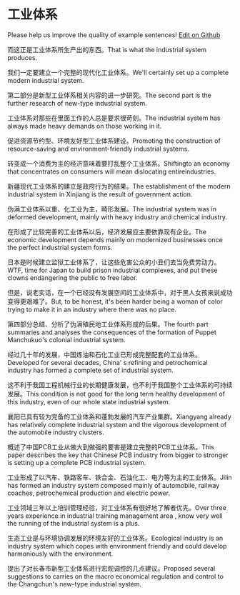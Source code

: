 # 工业体系

Please help us improve the quality of example sentences! [Edit on Github](https://github.com/jiyushe/jiyu-example-sentence-source/blob/main/chinese/gongyetixi.md)

<p><span class="chinese">而这正是工业体系所生产出的东西。</span><span class="english">That is what the industrial system produces.</span></p>

<p><span class="chinese">我们一定要建立一个完整的现代化工业体系。</span><span class="english">We'll certainly set up a complete modern industrial system.</span></p>

<p><span class="chinese">第二部分是新型工业体系相关内容的进一步研究。</span><span class="english">The second part is the further research of new-type industrial system.</span></p>

<p><span class="chinese">工业体系对那些在里面工作的人总是要求很苛刻。</span><span class="english">The industrial system has always made heavy demands on those working in it.</span></p>

<p><span class="chinese">促进资源节约型、环境友好型工业体系建设。</span><span class="english">Promoting the construction of resource-saving and environment-friendly industrial systems.</span></p>

<p><span class="chinese">转变成一个消费为主的经济意味着要打乱整个工业体系。</span><span class="english">Shiftingto an economy that concentrates on consumers will mean dislocating entireindustries.</span></p>

<p><span class="chinese">新疆现代工业体系的建立是政府行为的结果。</span><span class="english">The establishment of the modern industrial system in Xinjiang is the result of government action.</span></p>

<p><span class="chinese">伪满工业体系以重、化工业为主，畸形发展。</span><span class="english">The industrial system was in deformed development, mainly with heavy industry and chemical industry.</span></p>

<p><span class="chinese">在形成了比较完善的工业体系以后，经济发展应主要依靠现有企业。</span><span class="english">The economic development depends mainly on modernized businesses once the perfect industrial system forms.</span></p>

<p><span class="chinese">日本是时候建立监狱工业体系了，让这些危害公众的小丑们去当免费劳动力。</span><span class="english">WTF, time for Japan to build prison industrial complexes, and put these clowns endangering the public to free labor.</span></p>

<p><span class="chinese">但是，说老实话，在一个已经没有发展空间的工业体系中，对于黑人女孩来说成功变得更艰难了。</span><span class="english">But, to be honest, it's been harder being a woman of color trying to make it in an industry where there was no place.</span></p>

<p><span class="chinese">第四部分总结、分析了伪满殖民地工业体系形成的后果。</span><span class="english">The fourth part summaries and analyses the consequences of the formation of Puppet Manchukuo's colonial industrial system.</span></p>

<p><span class="chinese">经过几十年的发展，中国炼油和石化工业已形成完整配套的工业体系。</span><span class="english">Developed for several decades, China' s refining and petrochemical industry has formed a complete set of industrial system.</span></p>

<p><span class="chinese">这不利于我国工程机械行业的长期健康发展，也不利于我国整个工业体系的可持续发展。</span><span class="english">This condition is not good for the long term healthy development of this industry, even of our whole state industrial system.</span></p>

<p><span class="chinese">襄阳已具有较为完备的工业体系和蓬勃发展的汽车产业集群。</span><span class="english">Xiangyang already has relatively complete industrial system and the vigorous development of the automobile industry clusters.</span></p>

<p><span class="chinese">概述了中国PCB工业从做大到做强的要害是建立完整的PCB工业体系。</span><span class="english">This paper describes the key that Chinese PCB industry from bigger to stronger is setting up a complete PCB industrial system.</span></p>

<p><span class="chinese">工业形成了以汽车、铁路客车、铁合金、石油化工、电力等为主的工业体系。</span><span class="english">Jilin has formed an industry system composed mainly of automobile, railway coaches, petrochemical production and electric power.</span></p>

<p><span class="chinese">工业领域三年以上培训管理经验，对工业体系有很好地了解者优先。</span><span class="english">Over three years experience in industrial training management area , know very well the running of the industrial system is a plus.</span></p>

<p><span class="chinese">生态工业是与环境协调发展的环境友好的工业体系。</span><span class="english">Ecological industry is an industry system which copes with environment friendly and could develop harmoniously with the environment.</span></p>

<p><span class="chinese">提出了对长春市新型工业体系进行宏观调控的几点建议。</span><span class="english">Proposed several suggestions to carries on the macro economical regulation and control to the Changchun's new-type industrial system.</span></p>

